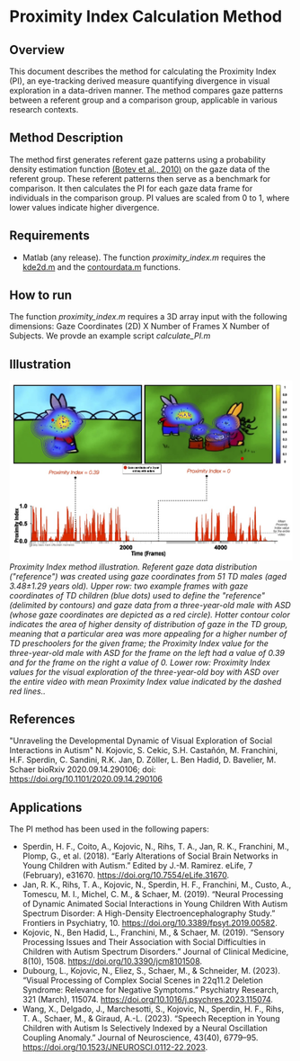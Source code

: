 # Proximity Index Calculation Method

## Overview
This document describes the method for calculating the Proximity Index (PI),
an eye-tracking derived measure quantifying divergence in visual exploration in a data-driven manner. The method compares gaze patterns
between a referent group and a comparison group, applicable in various research contexts.

## Method Description
The method first generates referent gaze patterns using a probability density estimation
  function [(Botev et al., 2010)]( https://doi.org/10.1214/10-AOS799) on the gaze data of the referent group. These referent patterns then serve as a benchmark for comparison. It then calculates the PI for each gaze data frame for individuals in the comparison group. PI values are scaled from 0 to 1, where lower values indicate higher divergence.

## Requirements
- Matlab (any release). The function *proximity_index.m* requires the [kde2d.m](https://www.mathworks.com/matlabcentral/fileexchange/17204-kernel-density-estimation) and the [contourdata.m](https://www.mathworks.com/matlabcentral/fileexchange/38863-extract-contour-data-from-contour-matrix-c) functions. 

## How to run
  The function *proximity_index.m* requires a 3D array input with the following dimensions: Gaze Coordinates (2D) X Number of Frames X Number of Subjects. We provde an example script *calculate_PI.m*
## Illustration
![Example Image](./img/Figure1.jpg)
*Proximity Index method illustration. Referent gaze data distribution ("reference") was created using gaze coordinates from 51 TD males (aged 3.48±1.29 years old).
Upper row: two example frames with gaze coordinates of TD children (blue dots) used to define the "reference" (delimited by contours) and gaze data from a three-year-old male with ASD (whose gaze coordinates are depicted as a red circle). Hotter contour color indicates the area of higher density of distribution of gaze in the TD group, meaning that a particular area was more appealing for a higher number of TD preschoolers for the given frame; the Proximity Index value for the three-year-old male with ASD for the frame on the left had a value of 0.39 and for the frame on the right a value of 0.  Lower row: Proximity Index values for the visual exploration of the three-year-old boy with ASD over the entire video with mean Proximity Index value indicated by the dashed red lines..*


## References

 "Unraveling the Developmental Dynamic of Visual Exploration of Social Interactions in Autism"
 N. Kojovic, S. Cekic, S.H. Castañón, M. Franchini, H.F. Sperdin, C. Sandini,
 R.K. Jan, D. Zöller, L. Ben Hadid, D. Bavelier, M. Schaer
 bioRxiv 2020.09.14.290106; doi: https://doi.org/10.1101/2020.09.14.290106
## Applications

The PI method has been used in the following papers:


- Sperdin, H. F., Coito, A., Kojovic, N., Rihs, T. A., Jan, R. K., Franchini, M., Plomp, G., et al. (2018). “Early Alterations of Social Brain Networks in Young Children with Autism.” Edited by J.-M. Ramirez. eLife, 7 (February), e31670. https://doi.org/10.7554/eLife.31670.
- Jan, R. K., Rihs, T. A., Kojovic, N., Sperdin, H. F., Franchini, M., Custo, A., Tomescu, M. I., Michel, C. M., & Schaer, M. (2019). “Neural Processing of Dynamic Animated Social Interactions in Young Children With Autism Spectrum Disorder: A High-Density Electroencephalography Study.” Frontiers in Psychiatry, 10. https://doi.org/10.3389/fpsyt.2019.00582.
- Kojovic, N., Ben Hadid, L., Franchini, M., & Schaer, M. (2019). “Sensory Processing Issues and Their Association with Social Difficulties in Children with Autism Spectrum Disorders.” Journal of Clinical Medicine, 8(10), 1508. https://doi.org/10.3390/jcm8101508.
- Dubourg, L., Kojovic, N., Eliez, S., Schaer, M., & Schneider, M. (2023). “Visual Processing of Complex Social Scenes in 22q11.2 Deletion Syndrome: Relevance for Negative Symptoms.” Psychiatry Research, 321 (March), 115074. https://doi.org/10.1016/j.psychres.2023.115074.
- Wang, X., Delgado, J., Marchesotti, S., Kojovic, N., Sperdin, H. F., Rihs, T. A., Schaer, M., & Giraud, A.-L. (2023). “Speech Reception in Young Children with Autism Is Selectively Indexed by a Neural Oscillation Coupling Anomaly.” Journal of Neuroscience, 43(40), 6779–95. https://doi.org/10.1523/JNEUROSCI.0112-22.2023.
